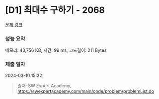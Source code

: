# [D1] 최대수 구하기 - 2068 

[문제 링크](https://swexpertacademy.com/main/code/problem/problemDetail.do?contestProbId=AV5QQhbqA4QDFAUq) 

### 성능 요약

메모리: 43,756 KB, 시간: 99 ms, 코드길이: 211 Bytes

### 제출 일자

2024-03-10 15:32



> 출처: SW Expert Academy, https://swexpertacademy.com/main/code/problem/problemList.do